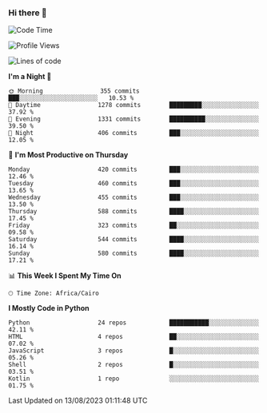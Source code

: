 ### Hi there 👋

<!--
**AMR-KELEG/AMR-KELEG** is a ✨ _special_ ✨ repository because its `README.md` (this file) appears on your GitHub profile.

Here are some ideas to get you started:

- 🔭 I’m currently working on ...
- 🌱 I’m currently learning ...
- 👯 I’m looking to collaborate on ...
- 🤔 I’m looking for help with ...
- 💬 Ask me about ...
- 📫 How to reach me: ...
- 😄 Pronouns: ...
- ⚡ Fun fact: ...
-->

<!--START_SECTION:waka-->
![Code Time](http://img.shields.io/badge/Code%20Time-0%20secs-blue)

![Profile Views](http://img.shields.io/badge/Profile%20Views-0-blue)

![Lines of code](https://img.shields.io/badge/From%20Hello%20World%20I%27ve%20Written-20.6%20million%20lines%20of%20code-blue)

**I'm a Night 🦉** 

```text
🌞 Morning                355 commits         ███░░░░░░░░░░░░░░░░░░░░░░   10.53 % 
🌆 Daytime                1278 commits        █████████░░░░░░░░░░░░░░░░   37.92 % 
🌃 Evening                1331 commits        ██████████░░░░░░░░░░░░░░░   39.50 % 
🌙 Night                  406 commits         ███░░░░░░░░░░░░░░░░░░░░░░   12.05 % 
```
📅 **I'm Most Productive on Thursday** 

```text
Monday                   420 commits         ███░░░░░░░░░░░░░░░░░░░░░░   12.46 % 
Tuesday                  460 commits         ███░░░░░░░░░░░░░░░░░░░░░░   13.65 % 
Wednesday                455 commits         ███░░░░░░░░░░░░░░░░░░░░░░   13.50 % 
Thursday                 588 commits         ████░░░░░░░░░░░░░░░░░░░░░   17.45 % 
Friday                   323 commits         ██░░░░░░░░░░░░░░░░░░░░░░░   09.58 % 
Saturday                 544 commits         ████░░░░░░░░░░░░░░░░░░░░░   16.14 % 
Sunday                   580 commits         ████░░░░░░░░░░░░░░░░░░░░░   17.21 % 
```


📊 **This Week I Spent My Time On** 

```text
🕑︎ Time Zone: Africa/Cairo
```

**I Mostly Code in Python** 

```text
Python                   24 repos            ███████████░░░░░░░░░░░░░░   42.11 % 
HTML                     4 repos             ██░░░░░░░░░░░░░░░░░░░░░░░   07.02 % 
JavaScript               3 repos             █░░░░░░░░░░░░░░░░░░░░░░░░   05.26 % 
Shell                    2 repos             █░░░░░░░░░░░░░░░░░░░░░░░░   03.51 % 
Kotlin                   1 repo              ░░░░░░░░░░░░░░░░░░░░░░░░░   01.75 % 
```




 Last Updated on 13/08/2023 01:11:48 UTC
<!--END_SECTION:waka-->
